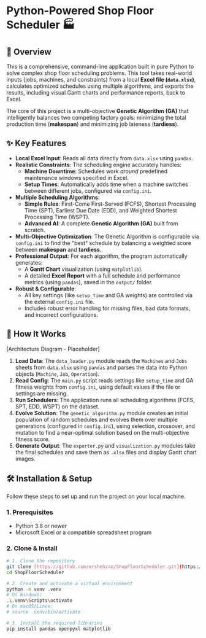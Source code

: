 # Python-Powered Shop Floor Scheduler 🏭

## 📖 Overview

This is a comprehensive, command-line application built in pure Python to solve complex shop floor scheduling problems. This tool takes real-world inputs (jobs, machines, and constraints) from a local **Excel file (`data.xlsx`)**, calculates optimized schedules using multiple algorithms, and exports the results, including visual Gantt charts and performance reports, back to Excel.

The core of this project is a multi-objective **Genetic Algorithm (GA)** that intelligently balances two competing factory goals: minimizing the total production time (**makespan**) and minimizing job lateness (**tardiess**).

## ✨ Key Features

* **Local Excel Input**: Reads all data directly from `data.xlsx` using `pandas`.
* **Realistic Constraints**: The scheduling engine accurately handles:
    * **Machine Downtime**: Schedules work *around* predefined maintenance windows specified in Excel.
    * **Setup Times**: Automatically adds time when a machine switches between different jobs, configured via `config.ini`.
* **Multiple Scheduling Algorithms**:
    * **Simple Rules**: First-Come First-Served (FCFS), Shortest Processing Time (SPT), Earliest Due Date (EDD), and Weighted Shortest Processing Time (WSPT).
    * **Advanced AI**: A complete **Genetic Algorithm (GA)** built from scratch.
* **Multi-Objective Optimization**: The Genetic Algorithm is configurable via `config.ini` to find the "best" schedule by balancing a weighted score between **makespan** and **tardiess**.
* **Professional Output**: For each algorithm, the program automatically generates:
    * A **Gantt Chart** visualization (using `matplotlib`).
    * A detailed **Excel Report** with a full schedule and performance metrics (using `pandas`), saved in the `output/` folder.
* **Robust & Configurable**:
    * All key settings (like `setup_time` and GA weights) are controlled via the external `config.ini` file.
    * Includes robust error handling for missing files, bad data formats, and incorrect configurations.

## 🚀 How It Works

[Architecture Diagram - Placeholder]

1.  **Load Data**: The `data_loader.py` module reads the `Machines` and `Jobs` sheets from `data.xlsx` using `pandas` and parses the data into Python objects (`Machine`, `Job`, `Operation`).
2.  **Read Config**: The `main.py` script reads settings like `setup_time` and GA fitness weights from `config.ini`, using default values if the file or settings are missing.
3.  **Run Schedulers**: The application runs all scheduling algorithms (FCFS, SPT, EDD, WSPT) on the dataset.
4.  **Evolve Solution**: The `genetic_algorithm.py` module creates an initial population of random schedules and evolves them over multiple generations (configured in `config.ini`), using selection, crossover, and mutation to find a near-optimal solution based on the multi-objective fitness score.
5.  **Generate Output**: The `exporter.py` and `visualization.py` modules take the final schedules and save them as `.xlsx` files and display Gantt chart images.

## 🛠️ Installation & Setup

Follow these steps to set up and run the project on your local machine.

### 1. Prerequisites
* Python 3.8 or newer
* Microsoft Excel or a compatible spreadsheet program

### 2. Clone & Install
```bash
# 1. Clone the repository
git clone [https://github.com/ershehzan/ShopFloorScheduler.git](https://github.com/ershehzan/ShopFloorScheduler.git)
cd ShopFloorScheduler

# 2. Create and activate a virtual environment
python -m venv .venv
# On Windows:
.\.venv\Scripts\activate
# On macOS/Linux:
# source .venv/bin/activate

# 3. Install the required libraries
pip install pandas openpyxl matplotlib
